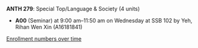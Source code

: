 **ANTH 279**: Special Top/Language & Society (4 units)

- **A00** (Seminar) at 9:00 am–11:50 am on Wednesday at SSB 102 by Yeh, Rihan Wen Xin (A16181841)

[Enrollment numbers over time](./ANTH279.tsv)
